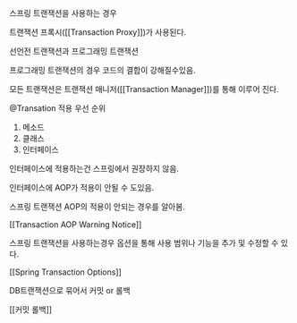
스프링 트랜잭션을 사용하는 경우

트랜잭션 프록시([[Transaction Proxy]])가 사용된다.

선언전 트랜잭션과 프로그래밍 트랜잭션

프로그래밍 트랜잭션의 경우 코드의 결합이 강해질수있음.

모든 트랜잭션은 트랜잭션 매니저([[Transaction Manager]])를 통해 이루어 진다.
 
 @Transation 적용 우선 순위
 1. 메소드
 2. 클래스
 3. 인터페이스

인터페이스에 적용하는건 스프링에서 권장하지 않음.

인터페이스에 AOP가 적용이 안될 수 도있음.

스프링 트랜잭션 AOP의 적용이 안되는 경우를 알아봄.

[[Transaction AOP Warning Notice]]

스프링 트랜잭션을 사용하는경우 옵션을 통해 사용 범위나 기능을 추가 및 수정할 수 있다.

[[Spring Transaction Options]]

DB트랜잭션으로 묶어서 커밋 or 롤백

[[커밋 롤백]]